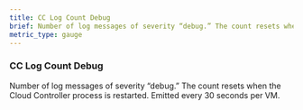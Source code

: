 ```yaml
---
title: CC Log Count Debug
brief: Number of log messages of severity “debug.” The count resets when the Cloud Controller process is restarted. Emitted every 30 seconds per VM.
metric_type: gauge
---
```


### CC Log Count Debug

Number of log messages of severity “debug.” The count resets when the Cloud Controller process is restarted. Emitted every 30 seconds per VM.